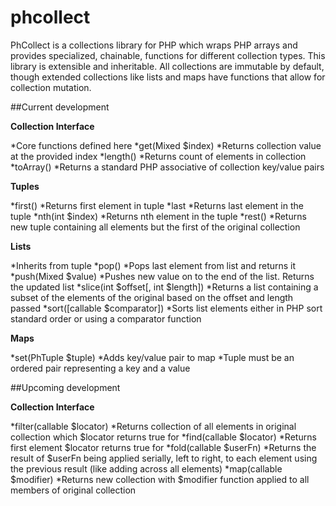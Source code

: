 phcollect
=========

PhCollect is a collections library for PHP which wraps PHP arrays and provides specialized, chainable, functions for different collection types.  This library is extensible and inheritable. All collections are immutable by default, though extended collections like lists and maps have functions that allow for collection mutation.

##Current development

**Collection Interface**

*Core functions defined here
*get(Mixed $index)
    *Returns collection value at the provided index
*length()
    *Returns count of elements in collection
*toArray()
    *Returns a standard PHP associative of collection key/value pairs

**Tuples**

*first()
    *Returns first element in tuple
*last
    *Returns last element in the tuple
*nth(int $index)
    *Returns nth element in the tuple
*rest()
    *Returns new tuple containing all elements but the first of the original collection

**Lists**

*Inherits from tuple
*pop()
    *Pops last element from list and returns it
*push(Mixed $value)
    *Pushes new value on to the end of the list. Returns the updated list
*slice(int $offset[, int $length])
    *Returns a list containing a subset of the elements of the original based on the offset and length passed
*sort([callable $comparator])
    *Sorts list elements either in PHP sort standard order or using a comparator function

**Maps**

*set(PhTuple $tuple)
    *Adds key/value pair to map
    *Tuple must be an ordered pair representing a key and a value

##Upcoming development

**Collection Interface**

*filter(callable $locator)
    *Returns collection of all elements in original collection which $locator returns true for
*find(callable $locator)
    *Returns first element $locator returns true for
*fold(callable $userFn)
    *Returns the result of $userFn being applied serially, left to right, to each element using the previous result (like adding across all elements)
*map(callable $modifier)
    *Returns new collection with $modifier function applied to all members of original collection
